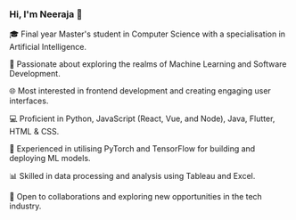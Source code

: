 ### Hi, I'm Neeraja 👋

🎓 Final year Master's student in Computer Science with a specialisation in Artificial Intelligence.

🌟 Passionate about exploring the realms of Machine Learning and Software Development.

🌐 Most interested in frontend development and creating engaging user interfaces.

💻 Proficient in Python, JavaScript (React, Vue, and Node), Java, Flutter, HTML & CSS.

🔬 Experienced in utilising PyTorch and TensorFlow for building and deploying ML models.

📊 Skilled in data processing and analysis using Tableau and Excel.

🚀 Open to collaborations and exploring new opportunities in the tech industry.


